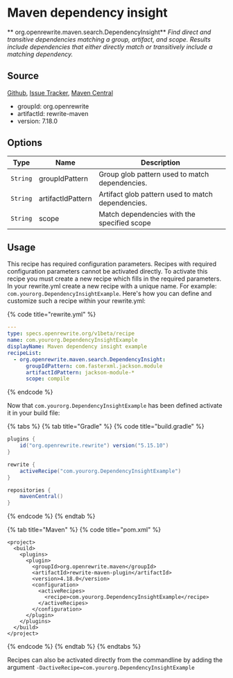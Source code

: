 # Maven dependency insight

** org.openrewrite.maven.search.DependencyInsight**
_Find direct and transitive dependencies matching a group, artifact, and scope. Results include dependencies that either directly match or transitively include a matching dependency._

## Source

[Github](https://github.com/openrewrite/rewrite), [Issue Tracker](https://github.com/openrewrite/rewrite/issues), [Maven Central](https://search.maven.org/artifact/org.openrewrite/rewrite-maven/7.18.0/jar)

* groupId: org.openrewrite
* artifactId: rewrite-maven
* version: 7.18.0

## Options

| Type | Name | Description |
| -- | -- | -- |
| `String` | groupIdPattern | Group glob pattern used to match dependencies. |
| `String` | artifactIdPattern | Artifact glob pattern used to match dependencies. |
| `String` | scope | Match dependencies with the specified scope |


## Usage

This recipe has required configuration parameters. Recipes with required configuration parameters cannot be activated directly. To activate this recipe you must create a new recipe which fills in the required parameters. In your rewrite.yml create a new recipe with a unique name. For example: `com.yourorg.DependencyInsightExample`.
Here's how you can define and customize such a recipe within your rewrite.yml:

{% code title="rewrite.yml" %}
```yaml
---
type: specs.openrewrite.org/v1beta/recipe
name: com.yourorg.DependencyInsightExample
displayName: Maven dependency insight example
recipeList:
  - org.openrewrite.maven.search.DependencyInsight:
      groupIdPattern: com.fasterxml.jackson.module
      artifactIdPattern: jackson-module-*
      scope: compile
```
{% endcode %}


Now that `com.yourorg.DependencyInsightExample` has been defined activate it in your build file:

{% tabs %}
{% tab title="Gradle" %}
{% code title="build.gradle" %}
```groovy
plugins {
    id("org.openrewrite.rewrite") version("5.15.10")
}

rewrite {
    activeRecipe("com.yourorg.DependencyInsightExample")
}

repositories {
    mavenCentral()
}

```
{% endcode %}
{% endtab %}

{% tab title="Maven" %}
{% code title="pom.xml" %}
```markup
<project>
  <build>
    <plugins>
      <plugin>
        <groupId>org.openrewrite.maven</groupId>
        <artifactId>rewrite-maven-plugin</artifactId>
        <version>4.18.0</version>
        <configuration>
          <activeRecipes>
            <recipe>com.yourorg.DependencyInsightExample</recipe>
          </activeRecipes>
        </configuration>
      </plugin>
    </plugins>
  </build>
</project>
```
{% endcode %}
{% endtab %}
{% endtabs %}

Recipes can also be activated directly from the commandline by adding the argument `-DactiveRecipe=com.yourorg.DependencyInsightExample`
